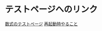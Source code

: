 <!-- TITLE: Testing -->
<!-- SUBTITLE: testing page -->

# テストページへのリンク
[数式のテストページ](testing/math)
[再起動時やること](testing/reboot)